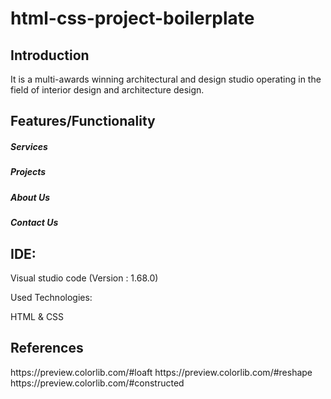 # html-css-project-boilerplate

<h2>Introduction</h2>

<p>It is a multi-awards winning architectural and design studio operating in the field of interior design and architecture design.</p>

<h2>Features/Functionality</h2>
<h5>Services</h5>
<h5>Projects</h5>
<h5>About Us</h5>
<h5>Contact Us</h5>


<h2>IDE:</h2>

Visual studio code (Version : 1.68.0)

Used Technologies:

HTML & CSS

<h2>References</h2>
https://preview.colorlib.com/#loaft
https://preview.colorlib.com/#reshape
https://preview.colorlib.com/#constructed